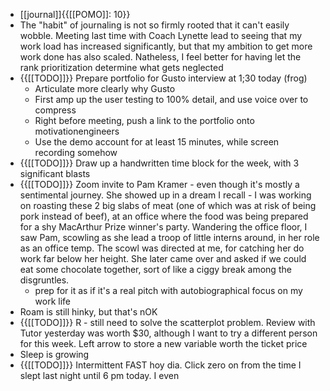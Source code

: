 - [[journal]]{{[[POMO]]: 10}}
- The "habit" of journaling is not so firmly rooted that it can't easily wobble. Meeting last time with Coach Lynette lead to seeing that my work load has increased significantly, but that my ambition to get more work done has also scaled. Natheless, I feel better for having let the rank prioritization determine what gets neglected
- {{[[TODO]]}} Prepare portfolio for Gusto interview at 1;30 today (frog)
    - Articulate more clearly why Gusto
    - First amp up the user testing to 100% detail, and use voice over to compress
    - Right before meeting, push a link to the portfolio onto motivationengineers
    - Use the demo account for at least 15 minutes, while screen recording somehow
- {{[[TODO]]}} Draw up a handwritten time block for the week, with 3 significant blasts
- {{[[TODO]]}} Zoom invite to Pam Kramer - even though it's mostly a sentimental journey. She showed up in a dream I recall - I was working on roasting these 2 big slabs of meat (one of which was at risk of being pork instead of beef), at an office where the food was being prepared for a shy MacArthur Prize winner's party. Wandering the office floor, I saw Pam, scowling as she lead a troop of little interns around, in her role as an office temp. The scowl was directed at me, for catching her do work far below her height. She later came over and asked if we could eat some chocolate together, sort of like a ciggy break among the disgruntles.
    - prep for it as if it's a real pitch with autobiographical focus on my work life
- Roam is still hinky, but that's nOK
- {{[[TODO]]}} R - still need to solve the scatterplot problem. Review with Tutor yesterday was worth $30, although I want to try a different person for this week.  Left arrow to store a new variable worth the ticket price
- Sleep is growing
- {{[[TODO]]}} Intermittent FAST hoy dia. Click zero on from the time I slept last night until 6 pm today. I even 
